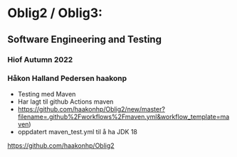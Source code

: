 # Oblig2 / Oblig3:
## Software Engineering and Testing
### Hiof Autumn 2022
### Håkon Halland Pedersen haakonp

- Testing med Maven
- Har lagt til github Actions maven 
- https://github.com/haakonhp/Oblig2/new/master?filename=.github%2Fworkflows%2Fmaven.yml&workflow_template=maven)
- oppdatert maven_test.yml til å ha JDK 18

https://github.com/haakonhp/Oblig2